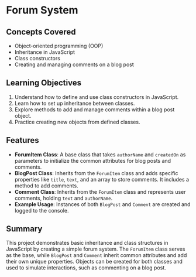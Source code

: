 # Forum System

## Concepts Covered

- Object-oriented programming (OOP)
- Inheritance in JavaScript
- Class constructors
- Creating and managing comments on a blog post

## Learning Objectives

1. Understand how to define and use class constructors in JavaScript.
2. Learn how to set up inheritance between classes.
3. Explore methods to add and manage comments within a blog post object.
4. Practice creating new objects from defined classes.

## Features

- **ForumItem Class**: A base class that takes `authorName` and `createdOn` as parameters to initialize the common attributes for blog posts and comments.
- **BlogPost Class**: Inherits from the `ForumItem` class and adds specific properties like `title`, `text`, and an array to store comments. It includes a method to add comments.
- **Comment Class**: Inherits from the `ForumItem` class and represents user comments, holding `text` and `authorName`.
- **Example Usage**: Instances of both `BlogPost` and `Comment` are created and logged to the console.

## Summary

This project demonstrates basic inheritance and class structures in JavaScript by creating a simple forum system. The `ForumItem` class serves as the base, while `BlogPost` and `Comment` inherit common attributes and add their own unique properties. Objects can be created for both classes and used to simulate interactions, such as commenting on a blog post.

